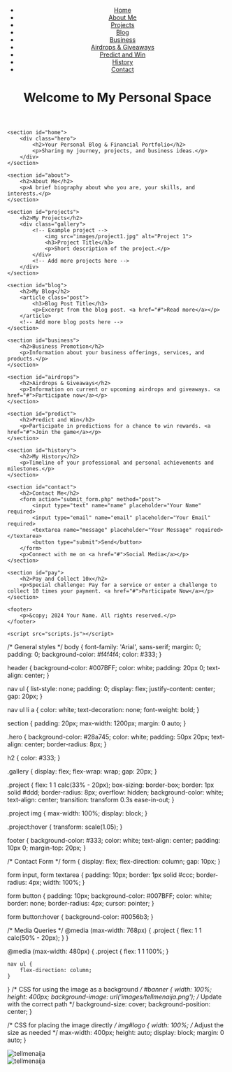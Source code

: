 <!DOCTYPE html>
<html lang="en">
<head>
    <meta charset="UTF-8">
    <meta name="viewport" content="width=device-width, initial-scale=1.0">
    <title>vizzyseen - Personal Blog & Portfolio</title>
    <link rel="stylesheet" href="styles.css">
    <link rel="icon" href="favicon.ico" type="image/x-icon">
</head>
<body>
    <header>
            <ul>
                <li><a href="#home">Home</a></li>
                <li><a href="#about">About Me</a></li>
                <li><a href="#projects">Projects</a></li>
                <li><a href="#blog">Blog</a></li>
                <li><a href="#business">Business</a></li>
                <li><a href="#airdrops">Airdrops & Giveaways</a></li>
                <li><a href="#predict">Predict and Win</a></li>
                <li><a href="#history">History</a></li>
                <li><a href="#contact">Contact</a></li>
            </ul>
        </nav>
        <h1>Welcome to My Personal Space</h1>
    </header>

    <section id="home">
        <div class="hero">
            <h2>Your Personal Blog & Financial Portfolio</h2>
            <p>Sharing my journey, projects, and business ideas.</p>
        </div>
    </section>

    <section id="about">
        <h2>About Me</h2>
        <p>A brief biography about who you are, your skills, and interests.</p>
    </section>

    <section id="projects">
        <h2>My Projects</h2>
        <div class="gallery">
            <!-- Example project -->
                <img src="images/project1.jpg" alt="Project 1">
                <h3>Project Title</h3>
                <p>Short description of the project.</p>
            </div>
            <!-- Add more projects here -->
        </div>
    </section>

    <section id="blog">
        <h2>My Blog</h2>
        <article class="post">
            <h3>Blog Post Title</h3>
            <p>Excerpt from the blog post. <a href="#">Read more</a></p>
        </article>
        <!-- Add more blog posts here -->
    </section>

    <section id="business">
        <h2>Business Promotion</h2>
        <p>Information about your business offerings, services, and products.</p>
    </section>

    <section id="airdrops">
        <h2>Airdrops & Giveaways</h2>
        <p>Information on current or upcoming airdrops and giveaways. <a href="#">Participate now</a></p>
    </section>

    <section id="predict">
        <h2>Predict and Win</h2>
        <p>Participate in predictions for a chance to win rewards. <a href="#">Join the game</a></p>
    </section>

    <section id="history">
        <h2>My History</h2>
        <p>Timeline of your professional and personal achievements and milestones.</p>
    </section>

    <section id="contact">
        <h2>Contact Me</h2>
        <form action="submit_form.php" method="post">
            <input type="text" name="name" placeholder="Your Name" required>
            <input type="email" name="email" placeholder="Your Email" required>
            <textarea name="message" placeholder="Your Message" required></textarea>
            <button type="submit">Send</button>
        </form>
        <p>Connect with me on <a href="#">Social Media</a></p>
    </section>

    <section id="pay">
        <h2>Pay and Collect 10x</h2>
        <p>Special challenge: Pay for a service or enter a challenge to collect 10 times your payment. <a href="#">Participate Now</a></p>
    </section>

    <footer>
        <p>&copy; 2024 Your Name. All rights reserved.</p>
    </footer>

    <script src="scripts.js"></script>
</body>
</html>

/* General styles */
body {
    font-family: 'Arial', sans-serif;
    margin: 0;
    padding: 0;
    background-color: #f4f4f4;
    color: #333;
}

header {
    background-color: #007BFF;
    color: white;
    padding: 20px 0;
    text-align: center;
}

nav ul {
    list-style: none;
    padding: 0;
    display: flex;
    justify-content: center;
    gap: 20px;
}

nav ul li a {
    color: white;
    text-decoration: none;
    font-weight: bold;
}

section {
    padding: 20px;
    max-width: 1200px;
    margin: 0 auto;
}

.hero {
    background-color: #28a745;
    color: white;
    padding: 50px 20px;
    text-align: center;
    border-radius: 8px;
}

h2 {
    color: #333;
}

.gallery {
    display: flex;
    flex-wrap: wrap;
    gap: 20px;
}

.project {
    flex: 1 1 calc(33% - 20px);
    box-sizing: border-box;
    border: 1px solid #ddd;
    border-radius: 8px;
    overflow: hidden;
    background-color: white;
    text-align: center;
    transition: transform 0.3s ease-in-out;
}

.project img {
    max-width: 100%;
    display: block;
}

.project:hover {
    transform: scale(1.05);
}

footer {
    background-color: #333;
    color: white;
    text-align: center;
    padding: 10px 0;
    margin-top: 20px;
}

/* Contact Form */
form {
    display: flex;
    flex-direction: column;
    gap: 10px;
}

form input, form textarea {
    padding: 10px;
    border: 1px solid #ccc;
    border-radius: 4px;
    width: 100%;
}

form button {
    padding: 10px;
    background-color: #007BFF;
    color: white;
    border: none;
    border-radius: 4px;
    cursor: pointer;
}

form button:hover {
    background-color: #0056b3;
}

/* Media Queries */
@media (max-width: 768px) {
    .project {
        flex: 1 1 calc(50% - 20px);
    }
}

@media (max-width: 480px) {
    .project {
        flex: 1 1 100%;
    }

    nav ul {
        flex-direction: column;
    }
}
/* CSS for using the image as a background */
#banner {
    width: 100%;
    height: 400px;
    background-image: url('images/tellmenaija.png'); /* Update with the correct path */
    background-size: cover;
    background-position: center;
}

/* CSS for placing the image directly */
img#logo {
    width: 100%; /* Adjust the size as needed */
    max-width: 400px;
    height: auto;
    display: block;
    margin: 0 auto;
}


<div id="banner">
    <!-- This div will have the image as a background -->
</div>

<!-- Or, directly use the image -->
<img id="logo" src="images/tellmenaija.png" alt="tellmenaija">

<!DOCTYPE html>
<html lang="en">
<head>
    <meta charset="UTF-8">
    <meta name="viewport" content="width=device-width, initial-scale=1.0">
    <title>Tellmenaija</title>
    <link rel="stylesheet" href="{% static 'styles.css' %}">
</head>
<body>
    <div id="banner"></div>
    <img id="logo" src="{% static 'images/tellmenaija.png' %}" alt="tellmenaija">
</body>
</html>
